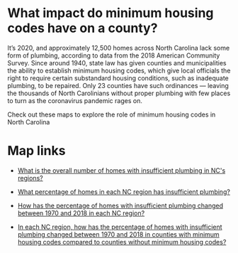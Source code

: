 # What impact do minimum housing codes have on a county?

It’s 2020, and approximately 12,500 homes across North Carolina lack some form of plumbing, according to data from the 2018 American Community Survey. Since around 1940, state law has given counties and municipalities the ability to establish minimum housing codes, which give local officials the right to require certain substandard housing conditions, such as inadequate plumbing, to be repaired. Only 23 counties have such ordinances — leaving the thousands of North Carolinians without proper plumbing with few places to turn as the coronavirus pandemic rages on.

Check out these maps to explore the role of minimum housing codes in North Carolina

# Map links

- [What is the overall number of homes with insufficient plumbing in NC's regions?](https://taylorbuck.github.io/taylorbuck.github.io/OverallNumber.html)

- [What percentage of homes in each NC region has insufficient plumbing?](https://taylorbuck.github.io/taylorbuck.github.io/PctInsufficient.html)

- [How has the percentage of homes with insufficient plumbing changed between 1970 and 2018 in each NC region?](https://taylorbuck.github.io/taylorbuck.github.io/PctChange.html)

- [In each NC region, how has the percentage of homes with insufficient plumbing changed between 1970 and 2018 in counties with minimum housing codes compared to counties without minimum housing codes?](https://taylorbuck.github.io/taylorbuck.github.io/PlumbingMaps.html)